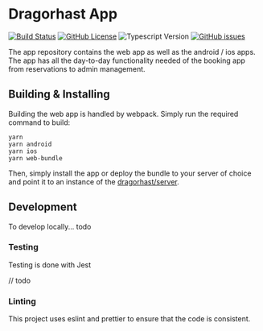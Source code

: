 # Dragorhast App

[![Build Status](https://img.shields.io/travis/dragorhast/app.svg?style=flat-square)](https://travis-ci.org/dragorhast/app)
[![GitHub License](https://img.shields.io/github/license/dragorhast/app.svg?style=flat-square)](https://github.com/dragorhast/app/blob/master/license.md)
![Typescript Version](https://img.shields.io/badge/typescript-3.0%2B-blue.svg?style=flat-square)
[![GitHub issues](https://img.shields.io/github/issues/dragorhast/app.svg?style=flat-square)](https://github.com/dragorhast/app/issues)

The app repository contains the web app as well as the android / ios apps. The app has all the day-to-day functionality needed
of the booking app from reservations to admin management.

## Building & Installing

Building the web app is handled by webpack. Simply run the required command to build:

    yarn
    yarn android
    yarn ios
    yarn web-bundle
    
Then, simply install the app or deploy the bundle to your server of choice and point it to an instance of the 
[dragorhast/server](https://github.com/dragorhast/server).

## Development

To develop locally... todo

### Testing

Testing is done with Jest

// todo

### Linting

This project uses eslint and prettier to ensure that the code is consistent.

